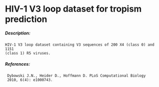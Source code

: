 # HIV-1 V3 loop dataset for tropism prediction

##### Description:

    HIV-1 V3 loop dataset containing V3 sequences of 200 X4 (class 0) and 1151
    (class 1) R5 viruses.
     
##### References:

     Dybowski J.N., Heider D., Hoffmann D. PLoS Computational Biology
     2010, 6(4): e1000743.
